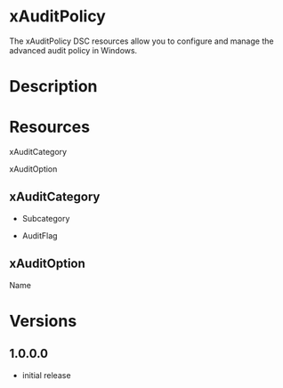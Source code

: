 # xAuditPolicy

The xAuditPolicy DSC resources allow you to configure and manage the advanced audit policy in Windows.

# Description

# Resources

xAuditCategory

xAuditOption


## xAuditCategory
* Subcategory

* AuditFlag

## xAuditOption
Name
# Versions

## 1.0.0.0
* initial release